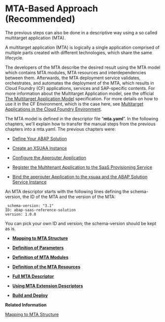 <!-- loioca0cc10a2d1249ebbde41f778d1932be -->

# MTA-Based Approach \(Recommended\)

The previous steps can also be done in a descriptive way using a so called multitarget application \(MTA\).

A multitarget application \(MTA\) is logically a single application comprised of multiple parts created with different technologies, which share the same lifecycle.

The developers of the MTA describe the desired result using the MTA model which contains MTA modules, MTA resources and interdependencies between them. Afterwards, the MTA deployment service validates, orchestrates, and automates the deployment of the MTA, which results in Cloud Foundry \(CF\) applications, services and SAP-specific contents. For more information about the Multitarget Application model, see the official [The Multitarget Application Model](https://www.sap.com/documents/2016/06/e2f618e4-757c-0010-82c7-eda71af511fa.html) specification. For more details on how to use it in the CF Environment, which is the case here, see [Multitarget Applications in the Cloud Foundry Environment](https://help.sap.com/viewer/65de2977205c403bbc107264b8eccf4b/Cloud/en-US/d04fc0e2ad894545aebfd7126384307c.html).

The MTA model is defined in the descriptor file “**mta.yaml**”. In the following chapters, we'll explain how to transfer the manual steps from the previous chapters into a mta.yaml. The previous chapters were:

-   [Define Your ABAP Solution](Define_Your_ABAP_Solution_1697387.md)

-   [Create an XSUAA Instance](Create_an_XSUAA_Instance_2ce1a96.md)

-   [Configure the Approuter Application](Configure_the_Approuter_Application_3725815.md)

-   [Register the Multitenant Application to the SaaS Provisioning Service](Register_the_Multitenant_Application_to_the_SaaS_Provisioning_Service_2cd8913.md)

-   [Bind the approuter Application to the xsuaa and the ABAP Solution Service Instance](Bind_the_approuter_Application_to_the_xsuaa_and_the_ABAP_Solution_Service_Instance_04b9258.md)


An MTA descriptor starts with the following lines defining the schema-version, the ID of the MTA and the version of the MTA:

```
_schema-version: "3.1"
ID: abap-saas-reference-solution
version: 1.0.0

```

You can pick your own ID and version; the schema-version should be kept as is.

-   **[Mapping to MTA Structure](Mapping_to_MTA_Structure_b728ebf.md)**  

-   **[Definition of Parameters](Definition_of_Parameters_06c0c9b.md)**  

-   **[Definition of MTA Modules](Definition_of_MTA_Modules_af521ff.md)**  

-   **[Definition of the MTA Resources](Definition_of_the_MTA_Resources_1764436.md)**  

-   **[Full MTA Descriptor](Full_MTA_Descriptor_ea445c6.md "")**  

-   **[Using MTA Extension Descriptors](Using_MTA_Extension_Descriptors_383f3a3.md)**  

-   **[Build and Deploy](Build_and_Deploy_faf5106.md)**  


**Related Information**  


[Mapping to MTA Structure](Mapping_to_MTA_Structure_b728ebf.md)

